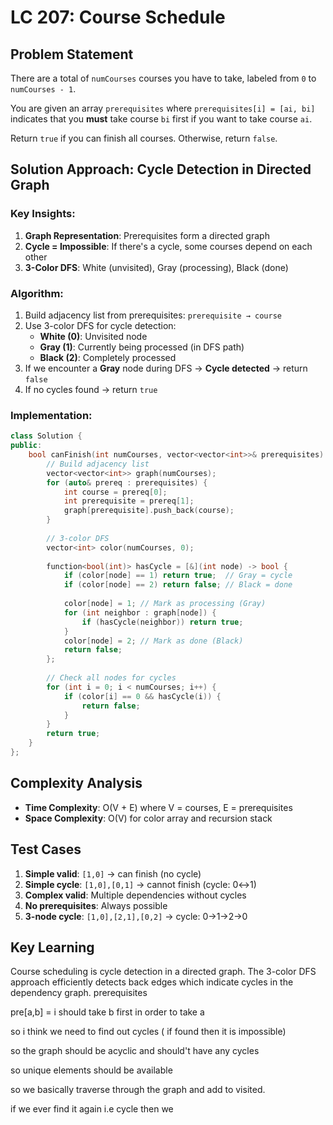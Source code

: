 
# LC 207: Course Schedule

## Problem Statement
There are a total of `numCourses` courses you have to take, labeled from `0` to `numCourses - 1`. 

You are given an array `prerequisites` where `prerequisites[i] = [ai, bi]` indicates that you **must** take course `bi` first if you want to take course `ai`.

Return `true` if you can finish all courses. Otherwise, return `false`.

## Solution Approach: Cycle Detection in Directed Graph

### Key Insights:
1. **Graph Representation**: Prerequisites form a directed graph
2. **Cycle = Impossible**: If there's a cycle, some courses depend on each other
3. **3-Color DFS**: White (unvisited), Gray (processing), Black (done)

### Algorithm:
1. Build adjacency list from prerequisites: `prerequisite → course`
2. Use 3-color DFS for cycle detection:
   - **White (0)**: Unvisited node
   - **Gray (1)**: Currently being processed (in DFS path)
   - **Black (2)**: Completely processed
3. If we encounter a **Gray** node during DFS → **Cycle detected** → return `false`
4. If no cycles found → return `true`

### Implementation:
```cpp
class Solution {
public:
    bool canFinish(int numCourses, vector<vector<int>>& prerequisites) {
        // Build adjacency list
        vector<vector<int>> graph(numCourses);
        for (auto& prereq : prerequisites) {
            int course = prereq[0];
            int prerequisite = prereq[1];
            graph[prerequisite].push_back(course);
        }
        
        // 3-color DFS
        vector<int> color(numCourses, 0);
        
        function<bool(int)> hasCycle = [&](int node) -> bool {
            if (color[node] == 1) return true;  // Gray = cycle
            if (color[node] == 2) return false; // Black = done
            
            color[node] = 1; // Mark as processing (Gray)
            for (int neighbor : graph[node]) {
                if (hasCycle(neighbor)) return true;
            }
            color[node] = 2; // Mark as done (Black)
            return false;
        };
        
        // Check all nodes for cycles
        for (int i = 0; i < numCourses; i++) {
            if (color[i] == 0 && hasCycle(i)) {
                return false;
            }
        }
        return true;
    }
};
```

## Complexity Analysis
- **Time Complexity**: O(V + E) where V = courses, E = prerequisites
- **Space Complexity**: O(V) for color array and recursion stack

## Test Cases
1. **Simple valid**: `[1,0]` → can finish (no cycle)
2. **Simple cycle**: `[1,0],[0,1]` → cannot finish (cycle: 0↔1)
3. **Complex valid**: Multiple dependencies without cycles
4. **No prerequisites**: Always possible
5. **3-node cycle**: `[1,0],[2,1],[0,2]` → cycle: 0→1→2→0

## Key Learning
Course scheduling is cycle detection in a directed graph. The 3-color DFS approach efficiently detects back edges which indicate cycles in the dependency graph. 
prerequisites 

pre[a,b] = i should take b first in order to take a



so i think we need to find out cycles ( if found then it is impossible)


so the graph should be acyclic and should't have any cycles

so unique elements should be available 

so we basically traverse through the graph and add to visited.

if we ever find it again i.e cycle then we



